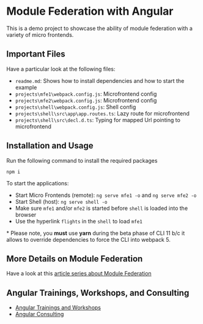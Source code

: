 # Module Federation with Angular

This is a demo project to showcase the ability of module federation with a variety of micro frontends.

## Important Files

Have a particular look at the following files:

- ``readme.md``: Shows how to install dependencies and how to start the example
- ``projects\mfe1\webpack.config.js``: Microfrontend config
- ``projects\mfe2\webpack.config.js``: Microfrontend config
- ``projects\shell\webpack.config.js``: Shell config
- ``projects\shell\src\app\app.routes.ts``: Lazy route for microfrontend
- ``projects\shell\src\decl.d.ts``: Typing for mapped Url pointing to microfrontend

## Installation and Usage

Run the following command to install the required packages

```
npm i
```

To start the applications:

- Start Micro Frontends (remote): ``ng serve mfe1 -o`` and ``ng serve mfe2 -o``
- Start Shell (host): ``ng serve shell -o``
- Make sure ``mfe1`` and/or ``mfe2`` is started before ``shell`` is loaded into the browser
- Use the hyperlink ``flights`` in the ``shell`` to load `mfe1`

\* Please note, you **must** use **yarn** during the beta phase of CLI 11 b/c it allows to override dependencies to force the CLI into webpack 5.

## More Details on Module Federation

Have a look at this [article series about Module Federation](https://www.angulararchitects.io/aktuelles/the-microfrontend-revolution-part-2-module-federation-with-angular/)

## Angular Trainings, Workshops, and Consulting

- [Angular Trainings and Workshops](https://www.angulararchitects.io/en/angular-workshops/)
- [Angular Consulting](https://www.angulararchitects.io/en/consulting/)
